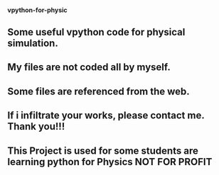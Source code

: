 #### vpython-for-physic</br>
## Some useful vpython code for physical simulation.</br>
## My files are not coded all by myself.</br>
## Some files are referenced from the web.</br>
## If i infiltrate your works, please contact me. Thank you!!!</br>
## This Project is used for some students are learning python for Physics NOT FOR PROFIT </br>
